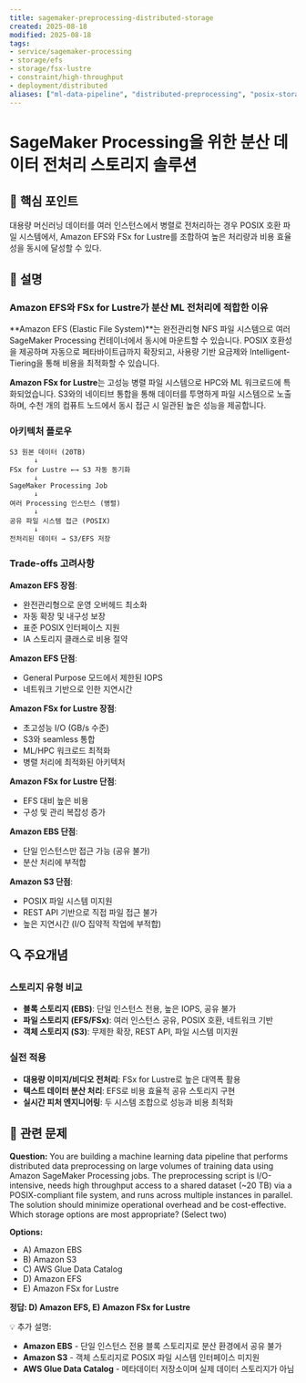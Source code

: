 ```yaml
---
title: sagemaker-preprocessing-distributed-storage
created: 2025-08-18
modified: 2025-08-18
tags:
- service/sagemaker-processing
- storage/efs
- storage/fsx-lustre
- constraint/high-throughput
- deployment/distributed
aliases: ["ml-data-pipeline", "distributed-preprocessing", "posix-storage"]
---
```


# SageMaker Processing을 위한 분산 데이터 전처리 스토리지 솔루션

## 🎯 핵심 포인트

대용량 머신러닝 데이터를 여러 인스턴스에서 병렬로 전처리하는 경우 POSIX 호환 파일 시스템에서, Amazon EFS와 FSx for Lustre를 조합하여 높은 처리량과 비용 효율성을 동시에 달성할 수 있다.

## 📝 설명

### Amazon EFS와 FSx for Lustre가 분산 ML 전처리에 적합한 이유

**Amazon EFS (Elastic File System)**는 완전관리형 NFS 파일 시스템으로 여러 SageMaker Processing 컨테이너에서 동시에 마운트할 수 있습니다. POSIX 호환성을 제공하며 자동으로 페타바이트급까지 확장되고, 사용량 기반 요금제와 Intelligent-Tiering을 통해 비용을 최적화할 수 있습니다.

**Amazon FSx for Lustre**는 고성능 병렬 파일 시스템으로 HPC와 ML 워크로드에 특화되었습니다. S3와의 네이티브 통합을 통해 데이터를 투명하게 파일 시스템으로 노출하며, 수천 개의 컴퓨트 노드에서 동시 접근 시 일관된 높은 성능을 제공합니다.

### 아키텍처 플로우

```
S3 원본 데이터 (20TB)
      ↓
FSx for Lustre ←→ S3 자동 동기화
      ↓
SageMaker Processing Job
      ↓
여러 Processing 인스턴스 (병렬)
      ↓
공유 파일 시스템 접근 (POSIX)
      ↓
전처리된 데이터 → S3/EFS 저장
```

### Trade-offs 고려사항

**Amazon EFS 장점**:
- 완전관리형으로 운영 오버헤드 최소화
- 자동 확장 및 내구성 보장
- 표준 POSIX 인터페이스 지원
- IA 스토리지 클래스로 비용 절약

**Amazon EFS 단점**:
- General Purpose 모드에서 제한된 IOPS
- 네트워크 기반으로 인한 지연시간

**Amazon FSx for Lustre 장점**:
- 초고성능 I/O (GB/s 수준)
- S3와 seamless 통합
- ML/HPC 워크로드 최적화
- 병렬 처리에 최적화된 아키텍처

**Amazon FSx for Lustre 단점**:
- EFS 대비 높은 비용
- 구성 및 관리 복잡성 증가

**Amazon EBS 단점**:
- 단일 인스턴스만 접근 가능 (공유 불가)
- 분산 처리에 부적합

**Amazon S3 단점**:
- POSIX 파일 시스템 미지원
- REST API 기반으로 직접 파일 접근 불가
- 높은 지연시간 (I/O 집약적 작업에 부적합)

## 🔍 주요개념

### 스토리지 유형 비교

- **블록 스토리지 (EBS)**: 단일 인스턴스 전용, 높은 IOPS, 공유 불가
- **파일 스토리지 (EFS/FSx)**: 여러 인스턴스 공유, POSIX 호환, 네트워크 기반
- **객체 스토리지 (S3)**: 무제한 확장, REST API, 파일 시스템 미지원

### 실전 적용

- **대용량 이미지/비디오 전처리**: FSx for Lustre로 높은 대역폭 활용
- **텍스트 데이터 분산 처리**: EFS로 비용 효율적 공유 스토리지 구현  
- **실시간 피처 엔지니어링**: 두 시스템 조합으로 성능과 비용 최적화

## 📝 관련 문제

**Question:** You are building a machine learning data pipeline that performs distributed data preprocessing on large volumes of training data using Amazon SageMaker Processing jobs. The preprocessing script is I/O-intensive, needs high throughput access to a shared dataset (~20 TB) via a POSIX-compliant file system, and runs across multiple instances in parallel. The solution should minimize operational overhead and be cost-effective. Which storage options are most appropriate? (Select two)

**Options:**
- A) Amazon EBS
- B) Amazon S3  
- C) AWS Glue Data Catalog
- D) Amazon EFS
- E) Amazon FSx for Lustre

**정답: D) Amazon EFS, E) Amazon FSx for Lustre**

💡 추가 설명:
- **Amazon EBS** - 단일 인스턴스 전용 블록 스토리지로 분산 환경에서 공유 불가
- **Amazon S3** - 객체 스토리지로 POSIX 파일 시스템 인터페이스 미지원
- **AWS Glue Data Catalog** - 메타데이터 저장소이며 실제 데이터 스토리지가 아님
